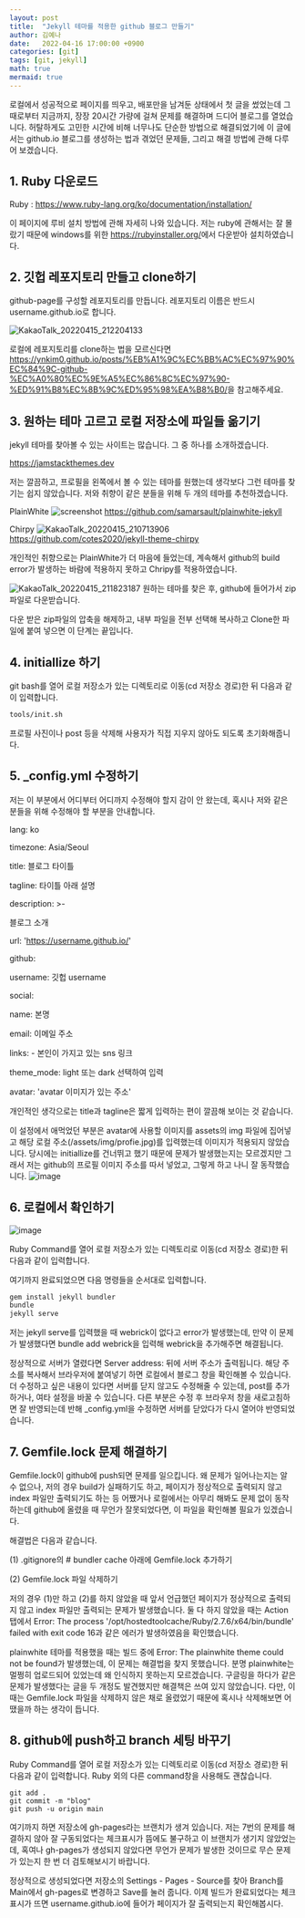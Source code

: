 ```yaml
---
layout: post
title:  "Jekyll 테마를 적용한 github 블로그 만들기"
author: 김예나
date:   2022-04-16 17:00:00 +0900
categories: [git]
tags: [git, jekyll]
math: true
mermaid: true
---
```

  

로컬에서 성공적으로 페이지를 띄우고, 배포만을 남겨둔 상태에서 첫 글을 썼었는데 그때로부터 지금까지, 장장 20시간 가량에 걸쳐 문제를 해결하며 드디어 블로그를 열었습니다. 허탈하게도 고민한 시간에 비해 너무나도 단순한 방법으로 해결되었기에 이 글에서는 github.io 블로그를 생성하는 법과 겪었던 문제들, 그리고 해결 방법에 관해 다루어 보겠습니다.


## 1\. Ruby 다운로드


Ruby : <https://www.ruby-lang.org/ko/documentation/installation/>

이 페이지에 루비 설치 방법에 관해 자세히 나와 있습니다. 저는 ruby에 관해서는 잘 몰랐기 때문에 windows를 위한 <https://rubyinstaller.org/>에서 다운받아 설치하였습니다.


## 2\. 깃헙 레포지토리 만들고 clone하기


github-page를 구성할 레포지토리를 만듭니다. 레포지토리 이름은 반드시 username.github.io로 합니다.

![KakaoTalk_20220415_212204133](https://user-images.githubusercontent.com/80688900/163570207-b54ae389-e39b-4049-94ce-4a92a0cd5f02.png)

로컬에 레포지토리를 clone하는 법을 모르신다면 <https://ynkim0.github.io/posts/%EB%A1%9C%EC%BB%AC%EC%97%90%EC%84%9C-github-%EC%A0%80%EC%9E%A5%EC%86%8C%EC%97%90-%ED%91%B8%EC%8B%9C%ED%95%98%EA%B8%B0/>을 참고해주세요.


## 3\. 원하는 테마 고르고 로컬 저장소에 파일들 옮기기


jekyll 테마를 찾아볼 수 있는 사이트는 많습니다. 그 중 하나를 소개하겠습니다.

<https://jamstackthemes.dev>

저는 깔끔하고, 프로필을 왼쪽에서 볼 수 있는 테마를 원했는데 생각보다 그런 테마를 찾기는 쉽지 않았습니다. 저와 취향이 같은 분들을 위해 두 개의 테마를 추천하겠습니다.


PlainWhite
![screenshot](https://user-images.githubusercontent.com/80688900/163569242-6ba32843-ee47-4e73-9ead-7bcce972318f.png)
<https://github.com/samarsault/plainwhite-jekyll>


Chirpy
![KakaoTalk_20220415_210713906](https://user-images.githubusercontent.com/80688900/163569173-c402b7f4-cb0c-4f8e-8d3b-b07cbc3a1446.png)
<https://github.com/cotes2020/jekyll-theme-chirpy>
  

개인적인 취향으로는 PlainWhite가 더 마음에 들었는데, 계속해서 github의 build error가 발생하는 바람에 적용하지 못하고 Chripy를 적용하였습니다.

![KakaoTalk_20220415_211823187](https://user-images.githubusercontent.com/80688900/163569831-7cb01b2b-9fc8-4eba-8b9f-278cec481593.png)
원하는 테마를 찾은 후, github에 들어가서 zip 파일로 다운받습니다.


다운 받은 zip파일의 압축을 해제하고, 내부 파일을 전부 선택해 복사하고 Clone한 파일에 붙여 넣으면 이 단계는 끝입니다.



## 4\. initiallize 하기


git bash를 열어 로컬 저장소가 있는 디렉토리로 이동(cd 저장소 경로)한 뒤 다음과 같이 입력합니다.

```bash
tools/init.sh
```
프로필 사진이나 post 등을 삭제해 사용자가 직접 지우지 않아도 되도록 초기화해줍니다.



## 5\. _config.yml 수정하기


저는 이 부분에서 어디부터 어디까지 수정해야 할지 감이 안 왔는데, 혹시나 저와 같은 분들을 위해 수정해야 할 부분을 안내합니다.

lang: ko

timezone: Asia/Seoul

title: 블로그 타이틀

tagline: 타이틀 아래 설명

description: >-                        

  블로그 소개

url: 'https://username.github.io/'

github:

  username: 깃헙 username

social:

  name: 본명

  email: 이메일 주소

  links: 
    - 본인이 가지고 있는 sns 링크

theme_mode:  light 또는 dark 선택하여 입력

avatar: 'avatar 이미지가 있는 주소'


개인적인 생각으로는 title과 tagline은 짧게 입력하는 편이 깔끔해 보이는 것 같습니다.


이 설정에서 애먹었던 부분은 avatar에 사용할 이미지를 assets의 img 파일에 집어넣고 해당 로컬 주소(/assets/img/profie.jpg)를 입력했는데 이미지가 적용되지 않았습니다. 당시에는 initiallize를 건너뛰고 했기 때문에 문제가 발생했는지는 모르겠지만 그래서 저는 github의 프로필 이미지 주소를 따서 넣었고, 그렇게 하고 나니 잘 동작했습니다.
![image](https://user-images.githubusercontent.com/80688900/163667180-c8d96f34-ee25-485b-b2bf-51ff9ba21169.png)


## 6\. 로컬에서 확인하기


![image](https://user-images.githubusercontent.com/80688900/163667447-dc5b3ecc-8af9-4466-8575-c685c8e8fb45.png)


Ruby Command를 열어 로컬 저장소가 있는 디렉토리로 이동(cd 저장소 경로)한 뒤 다음과 같이 입력합니다.

여기까지 완료되었으면 다음 명령들을 순서대로 입력합니다.

```ruby
gem install jekyll bundler
bundle
jekyll serve
```

저는 jekyll serve를 입력했을 때 webrick이 없다고 error가 발생했는데, 만약 이 문제가 발생했다면 bundle add webrick을 입력해 webrick을 추가해주면 해결됩니다.

정상적으로 서버가 열렸다면 Server address: 뒤에 서버 주소가 출력됩니다. 해당 주소를 복사해서 브라우저에 붙여넣기 하면 로컬에서 블로그 창을 확인해볼 수 있습니다. 더 수정하고 싶은 내용이 있다면 서버를 닫지 않고도 수정해줄 수 있는데, post를 추가하거나, 여타 설정을 바꿀 수 있습니다. 다른 부분은 수정 후 브라우저 창을 새로고침하면 잘 반영되는데 반해 _config.yml을 수정하면 서버를 닫았다가 다시 열어야 반영되었습니다.


## 7\. Gemfile.lock 문제 해결하기


Gemfile.lock이 github에 push되면 문제를 일으킵니다. 왜 문제가 일어나는지는 알 수 없으나, 저의 경우 build가 실패하기도 하고, 페이지가 정상적으로 출력되지 않고 index 파일만 출력되기도 하는 등 어쨌거나 로컬에서는 아무리 해봐도 문제 없이 동작하는데 github에 올렸을 때 무언가 잘못되었다면, 이 파일을 확인해볼 필요가 있겠습니다.

해결법은 다음과 같습니다.

(1) .gitignore의 # bundler cache 아래에 Gemfile.lock 추가하기

(2) Gemfile.lock 파일 삭제하기

저의 경우 (1)만 하고 (2)를 하지 않았을 때 앞서 언급했던 페이지가 정상적으로 출력되지 않고 index 파일만 출력되는 문제가 발생했습니다. 둘 다 하지 않았을 때는 Action 탭에서 Error: The process '/opt/hostedtoolcache/Ruby/2.7.6/x64/bin/bundle' failed with exit code 16과 같은 에러가 발생하였음을 확인했습니다.


plainwhite 테마를 적용했을 때는 빌드 중에 Error:  The plainwhite theme could not be found가 발생했는데, 이 문제는 해결법을 찾지 못했습니다. 분명 plainwhite는 멀쩡히 업로드되어 있었는데 왜 인식하지 못하는지 모르겠습니다. 구글링을 하다가 같은 문제가 발생했다는 글을 두 개정도 발견했지만 해결책은 쓰여 있지 않았습니다. 다만, 이때는 Gemfile.lock 파일을 삭제하지 않은 채로 올렸었기 때문에 혹시나 삭제해보면 어땠을까 하는 생각이 듭니다.


## 8\. github에 push하고 branch 세팅 바꾸기


Ruby Command를 열어 로컬 저장소가 있는 디렉토리로 이동(cd 저장소 경로)한 뒤 다음과 같이 입력합니다. Ruby 외의 다른 command창을 사용해도 괜찮습니다.

```shell
git add .
git commit -m "blog"
git push -u origin main
```

여기까지 하면 저장소에 gh-pages라는 브랜치가 생겨 있습니다. 저는 7번의 문제를 해결하지 않아 잘 구동되었다는 체크표시가 뜸에도 불구하고 이 브랜치가 생기지 않았었는데, 혹여나 gh-pages가 생성되지 않았다면 무언가 문제가 발생한 것이므로 무슨 문제가 있는지 한 번 더 검토해보시기 바랍니다.


정상적으로 생성되었다면 저장소의 Settings - Pages - Source를 찾아 Branch를 Main에서 gh-pages로 변경하고 Save를 눌러 줍니다. 이제 빌드가 완료되었다는 체크 표시가 뜨면 username.github.io에 들어가 페이지가 잘 출력되는지 확인해봅시다.


